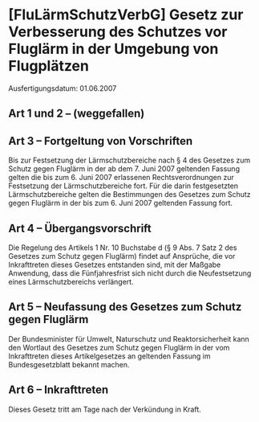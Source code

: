 # [FluLärmSchutzVerbG] Gesetz zur Verbesserung des Schutzes vor Fluglärm in der Umgebung von Flugplätzen

Ausfertigungsdatum: 01.06.2007

 

## Art 1 und 2 – (weggefallen)


## Art 3 – Fortgeltung von Vorschriften

Bis zur Festsetzung der Lärmschutzbereiche nach § 4 des Gesetzes zum Schutz gegen Fluglärm in der ab dem 7. Juni 2007 geltenden Fassung gelten die bis zum 6. Juni 2007 erlassenen Rechtsverordnungen zur Festsetzung der Lärmschutzbereiche fort. Für die darin festgesetzten Lärmschutzbereiche gelten die Bestimmungen des Gesetzes zum Schutz gegen Fluglärm in der bis zum 6. Juni 2007 geltenden Fassung fort.


## Art 4 – Übergangsvorschrift

Die Regelung des Artikels 1 Nr. 10 Buchstabe d (§ 9 Abs. 7 Satz 2 des Gesetzes zum Schutz gegen Fluglärm) findet auf Ansprüche, die vor Inkrafttreten dieses Gesetzes entstanden sind, mit der Maßgabe Anwendung, dass die Fünfjahresfrist sich nicht durch die Neufestsetzung eines Lärmschutzbereichs verlängert.


## Art 5 – Neufassung des Gesetzes zum Schutz gegen Fluglärm

Der Bundesminister für Umwelt, Naturschutz und Reaktorsicherheit kann den Wortlaut des Gesetzes zum Schutz gegen Fluglärm in der vom Inkrafttreten dieses Artikelgesetzes an geltenden Fassung im Bundesgesetzblatt bekannt machen.


## Art 6 – Inkrafttreten

Dieses Gesetz tritt am Tage nach der Verkündung in Kraft.
